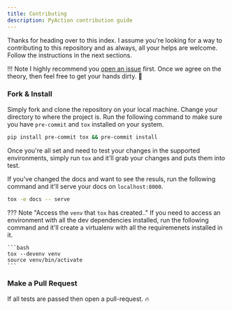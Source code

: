 ```yaml
---
title: Contributing
description: PyAction contribution guide
---
```


Thanks for heading over to this index. I assume you're looking for a way to contributing to this repository and as always, all your helps are welcome. Follow the instructions in the next sections.

!!! Note
    I highly recommend you [open an issue](https://github.com/lnxpy/cookiecutter-pyaction/issues/new/choose) first. Once we agree on the theory, then feel free to get your hands dirty. :beers:

### Fork & Install
Simply fork and clone the repository on your local machine. Change your directory to where the project is. Run the following command to make sure you have `pre-commit` and `tox` installed on your system.

```bash
pip install pre-commit tox && pre-commit install
```

Once you're all set and need to test your changes in the supported environments, simply run `tox` and it'll grab your changes and puts them into test.

If you've changed the docs and want to see the resuls, run the following command and it'll serve your docs on `localhost:8000`.

```bash
tox -e docs -- serve
```

??? Note "Access the `venv` that `tox` has created.."
    If you need to access an environment with all the dev dependencies installed, run the following command and it'll create a virtualenv with all the requiremenets installed in it.

    ```bash
    tox --devenv venv
    source venv/bin/activate
    ```

### Make a Pull Request
If all tests are passed then open a pull-request. :fire:
